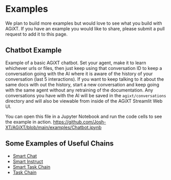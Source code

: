 # Examples
We plan to build more examples but would love to see what you build with AGiXT.  If you have an example you would like to share, please submit a pull request to add it to this page.

## Chatbot Example
Example of a basic AGiXT chatbot.  Set your agent, make it to learn whichever urls or files, then just keep using that conversation ID to keep a conversation going with the AI where it is aware of the history of your conversation (last 5 interactions).  If you want to keep talking to it about the same docs with out the history, start a new conversation and keep going with the same agent without any retraining of the documentation. Any conversations you have with the AI will be saved in the `agixt/conversations` directory and will also be viewable from inside of the AGiXT Streamlit Web UI.

You can open this file in a Jupyter Notebook and run the code cells to see the example in action. https://github.com/Josh-XT/AGiXT/blob/main/examples/Chatbot.ipynb

## Some Examples of Useful Chains

- [Smart Chat](https://josh-xt.github.io/AGiXT/2-Concepts/Smart%20Chat.html)
- [Smart Instruct](https://josh-xt.github.io/AGiXT/2-Concepts/Smart%20Instruct.html)
- [Smart Task Chain](https://josh-xt.github.io/AGiXT/2-Concepts/Smart%20Task%20Chains.html)
- [Task Chain](https://josh-xt.github.io/AGiXT/2-Concepts/Task%20Chains.html)
